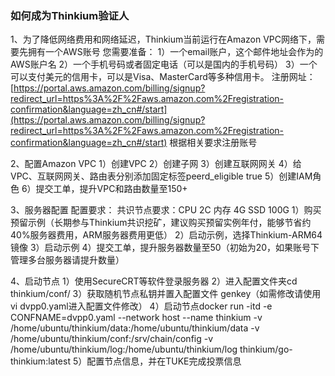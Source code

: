 ### 如何成为Thinkium验证人

1、为了降低网络费用和网络延迟，Thinkium当前运行在Amazon VPC网络下，需要先拥有一个AWS账号
您需要准备：
1）一个email账户，这个邮件地址会作为的AWS账户名
2）一个手机号码或者固定电话（可以是国内的手机号码）
3）一个可以支付美元的信用卡，可以是Visa、MasterCard等多种信用卡。
注册网址：
[https://portal.aws.amazon.com/billing/signup?redirect_url=https%3A%2F%2Faws.amazon.com%2Fregistration-confirmation&language=zh_cn#/start](https://portal.aws.amazon.com/billing/signup?redirect_url=https%3A%2F%2Faws.amazon.com%2Fregistration-confirmation&language=zh_cn#/start)
根据相关要求注册账号


2、配置Amazon VPC
1）创建VPC
2）创建子网
3）创建互联网网关
4）给VPC、互联网网关、路由表分别添加固定标签peerd_eligible     true
5）创建IAM角色
6）提交工单，提升VPC和路由数量至150+

3、服务器配置
配置要求：
共识节点要求：CPU 2C 内存 4G SSD 100G
1）购买预留示例（长期参与Thinkium共识挖矿，建议购买预留实例年付，能够节省约40%服务器费用，ARM服务器费用更低）
2）启动示例，选择Thinkium-ARM64 镜像
3）启动示例
4）提交工单，提升服务器数量至50（初始为20，如果账号下管理多台服务器请提升数量）

4、启动节点
1）使用SecureCRT等软件登录服务器
2）进入配置文件夹cd thinkium/conf/ 
3）获取随机节点私钥并置入配置文件 genkey（如需修改请使用vi dvpp0.yaml进入配置文件修改）
4）启动节点docker run -itd -e CONFNAME=dvpp0.yaml --network host --name thinkium  -v /home/ubuntu/thinkium/data:/home/ubuntu/thinkium/data  -v /home/ubuntu/thinkium/conf:/srv/chain/config -v /home/ubuntu/thinkium/log:/home/ubuntu/thinkium/log thinkium/go-thinkium:latest
5）配置节点信息，并在TUKE完成投票信息